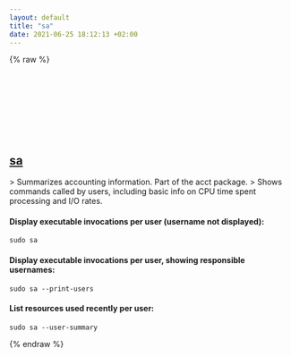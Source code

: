 ```yaml
---
layout: default
title: "sa"
date: 2021-06-25 18:12:13 +02:00
---
```

{% raw %}
<h2 id="sa">
  <a href="/en/linux/sa.html">sa</a> <a href="#sa"><svg class="icon">
    <use href="/assets/images/unicode_sprite.svg#link" />
  </svg></a>
</h2>
> Summarizes accounting information. Part of the acct package.
> Shows commands called by users, including basic info on CPU time spent processing and I/O rates.

#### Display executable invocations per user (username not displayed):
```shell
sudo sa
```
#### Display executable invocations per user, showing responsible usernames:
```shell
sudo sa --print-users
```
#### List resources used recently per user:
```shell
sudo sa --user-summary
```
{% endraw %}